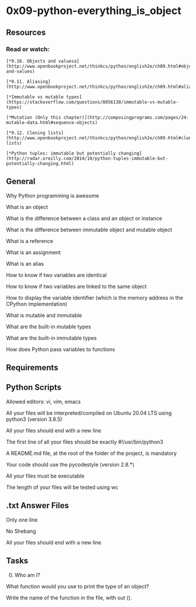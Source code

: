 # 0x09-python-everything_is_object

## Resources

### Read or watch:

    [*9.10. Objects and valuesa](http://www.openbookproject.net/thinkcs/python/english2e/ch09.html#objects-and-values)

    [*9.11. Aliasing](http://www.openbookproject.net/thinkcs/python/english2e/ch09.html#aliasing)

    [*Immutable vs mutable types](https://stackoverflow.com/questions/8056130/immutable-vs-mutable-types)

    [*Mutation (Only this chapter)](http://composingprograms.com/pages/24-mutable-data.html#sequence-objects)

    [*9.12. Cloning lists](http://www.openbookproject.net/thinkcs/python/english2e/ch09.html#cloning-lists)

    [*Python tuples: immutable but potentially changing](http://radar.oreilly.com/2014/10/python-tuples-immutable-but-potentially-changing.html)

## General

Why Python programming is awesome

What is an object

What is the difference between a class and an object or instance

What is the difference between immutable object and mutable object

What is a reference

What is an assignment

What is an alias

How to know if two variables are identical

How to know if two variables are linked to the same object

How to display the variable identifier (which is the memory address in the CPython implementation)

What is mutable and immutable

What are the built-in mutable types

What are the built-in immutable types

How does Python pass variables to functions

## Requirements

## Python Scripts

Allowed editors: vi, vim, emacs

All your files will be interpreted/compiled on Ubuntu 20.04 LTS using python3 (version 3.8.5)

All your files should end with a new line

The first line of all your files should be exactly #!/usr/bin/python3

A README.md file, at the root of the folder of the project, is mandatory

Your code should use the pycodestyle (version 2.8.*)

All your files must be executable

The length of your files will be tested using wc

## .txt Answer Files

Only one line

No Shebang

All your files should end with a new line

## Tasks

0. Who am I?

What function would you use to print the type of an object?

Write the name of the function in the file, with out ().